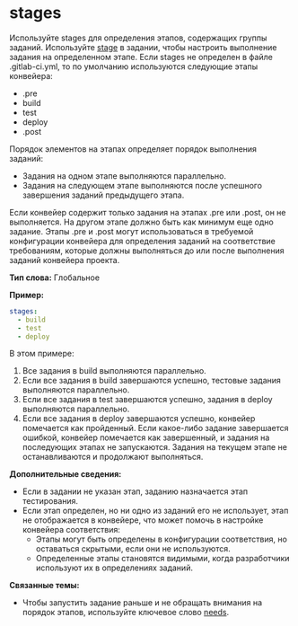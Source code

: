 # stages

Используйте stages для определения этапов, содержащих группы заданий. Используйте [stage](stage.md) в задании, чтобы настроить выполнение задания на определенном этапе.
Если stages не определен в файле .gitlab-ci.yml, то по умолчанию используются следующие этапы конвейера:
- .pre
- build
- test
- deploy
- .post

Порядок элементов на этапах определяет порядок выполнения заданий:
- Задания на одном этапе выполняются параллельно.
- Задания на следующем этапе выполняются после успешного завершения заданий предыдущего этапа.

Если конвейер содержит только задания на этапах .pre или .post, он не выполняется. На другом этапе должно быть как минимум еще одно задание. Этапы .pre и .post могут использоваться в требуемой конфигурации конвейера для определения заданий на соответствие требованиям, которые должны выполняться до или после выполнения заданий конвейера проекта.

**Тип слова:** Глобальное

**Пример:**
```YAML
stages:
  - build
  - test
  - deploy
```

В этом примере:
1. Все задания в build выполняются параллельно.
2. Если все задания в build завершаются успешно, тестовые задания выполняются параллельно.
3. Если все задания в test завершаются успешно, задания в deploy выполняются параллельно.
4. Если все задания в deploy завершаются успешно, конвейер помечается как пройденный.
Если какое-либо задание завершается ошибкой, конвейер помечается как завершенный, и задания на последующих этапах не запускаются. Задания на текущем этапе не останавливаются и продолжают выполняться.

**Дополнительные сведения:**
- Если в задании не указан этап, заданию назначается этап тестирования.
- Если этап определен, но ни одно из заданий его не использует, этап не отображается в конвейере, что может помочь в настройке конвейера соответствия:
    - Этапы могут быть определены в конфигурации соответствия, но оставаться скрытыми, если они не используются.
    - Определенные этапы становятся видимыми, когда разработчики используют их в определениях заданий.

**Связанные темы:**
- Чтобы запустить задание раньше и не обращать внимания на порядок этапов, используйте ключевое слово [needs](needs.md).
